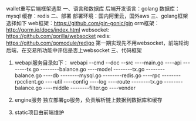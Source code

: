 wallet重写后端框架选型
一、语言和数据库
后端开发语言：golang
数据库：mysql
缓存：redis
二、部署
部署环境：国内阿里云，国外aws
三、golang框架选择如下
web框架：https://github.com/gin-gonic/gin
orm框架：http://gorm.io/docs/index.html
websocket: https://github.com/gorilla/websocket
redis: https://github.com/gomodule/redigo
第一期实现先不用websocket，前端轮询后端，在交易所功能中评估是否上websocket
三、代码框架
1. webapi服务目录如下：
webapi
--cmd
--doc
--src
----main.go
----api
--------tx.go
--------balance.go
----model
--------tx.go
--------balance.go
----db
--------mysql.go
--------redis.go
----rpc
--------rpcclient.go
----util
----config
----log
----route
--------tx.go
--------balance.go
----middle
--------filter.go
----vender



2. engine服务
独立部署go服务，负责解析链上数据到数据库和缓存
3.  static项目由前端维护



